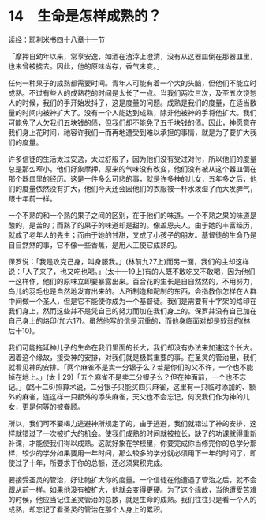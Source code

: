 # 14　生命是怎样成熟的？


读经：耶利米书四十八章十一节

「摩押自幼年以来，常享安逸，如酒在渣滓上澄清，没有从这器皿倒在那器皿里，也未曾被掳去。因此，他的原味尚存，香气未变。」

任何一种果子的成熟都需要时间。青年人可能有着一个大的头脑，但他们不能立时成熟。不过有些人的成熟花的时间是太长了一点。当我们两次三次，及至五次饶恕人的时候，我们的手开始发抖了，这是度量的问题。成熟是我们的度量，在适当数量的时间内被神扩大了。没有一个人能达到成熟，除非他被神的手将他扩大。我们可能免了人欠我们五块钱的债，但我们却不能免了五千块钱的债。因此，神愿意在我们身上花时间，祂容许我们一而再地遭受到难以承担的事情，就是为了要扩大我们的度量。

许多信徒的生活太过安逸，太过舒服了，因为他们没有受过对付，所以他们的度量总是那么窄小。他们好象摩押，原来的气味没有改变，他们没有被从这个器皿倒在那个器皿里的经历。这是一件多么可悲的事，就是许多神的儿女，五年多之后，他们的度量依然没有扩大，他们今天还会因他们的衣服被一杯水泼湿了而大发脾气，跟十年前一样。

一个不熟的和一个熟的果子之间的区别，在于他们的味道。一个不熟之果的味道是酸的，是苦的；而熟了的果子的味道却是甜的。像盖恩夫人，由于她的丰富经历，就成了老年人的先生；而由于她的甘甜，又成了小孩子的朋友。基督徒的生命乃是自自然然的事，它不像一些香蕉，是用人工使它成熟的。

保罗说：「我是攻克己身，叫身服我。」(林前九27上)而另一面，我们的主却这样说：「人子来了，也又吃也喝。」(太十一19上)有的人既不敢吃又不敢喝，因为他们一这样作，他们的原味立即要暴露出来。百合花的生长是自自然然的，不用努力，鸟儿的羽毛也是自然地发育出来的。人所制造和配制的东西，会指教你怎样在人群中间做一个圣人，但是它不能使你成为一个基督徒。我们是需要有十字架的烙印在我们身上，然而这些并不是凭自己的努力而加在我们身上的。保罗并没有自己加在自己身上的烙印(加六17)。虽然他写的信是沉重的，而他身临面对却是软弱的(林后十10)。

我们可能拖延神儿子的生命在我们里面的长大，我们却没有办法来加速这个长大。因着这个缘故，接受神的安排，对我们就是极其重要的事。在圣灵的管治里，我们就看见神的安排。「两个麻雀不是卖一分银子么？若是你们的父不许，一个也不能掉在地上。」(太十29)「五个麻雀不是卖二分银子么？但在神面前，一个也不忘记。」(路十二6)照算术说，二分银子只能买四只麻雀，这里有一只临时添加的、额外的麻雀，连这样一只额外的添头麻雀，天父也不会忘记，何况我们作为神的儿女，更是何等的被眷顾。

所以，我们可不要竭力逃避神所规定了的，由于逃避，我们就错过了神的安排，这样就错过了一次被扩大的机会。使我们成熟的时间就被拉长，缺了的功课就得重新补课，才能使我们得以成熟。这就好象在学校里，你要完成你当修完你的总学分那样，较少的学分如果要用一年时间，那么较多的学分就必须用下一年的时间了，即使过了十年，所要求于你的总额，还必须累积完成。

要接受圣灵的管治，好让祂扩大你的度量。一个信徒在他遭遇了管治之后，就不会跟从前一样。如果他没有被扩大，他就会变得更硬。为了这个缘故，当他遭受苦难的时候，他应当记住圣灵管治的总数，就是生命的成熟。我们往往只是看一个人的成熟，却忘记了看圣灵的管治在那个人身上的累积。

